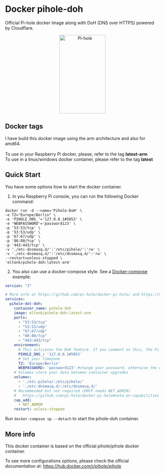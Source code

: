 # Docker pihole-doh
Official Pi-hole docker image along with DoH (DNS over HTTPS) powered by Cloudflare.

<p align="center">
<a href="https://pi-hole.net"><img src="https://pi-hole.github.io/graphics/Vortex/Vortex_with_text.png" width="150" height="255" alt="Pi-hole"></a><br/>
</p>
<!-- Delete above HTML and insert markdown for dockerhub : ![Pi-hole](https://pi-hole.github.io/graphics/Vortex/Vortex_with_text.png) -->

## Docker tags
I have build this docker image using the arm architecture and also for amd64.<br>
<br>
To use in your Raspberry Pi docker, please, refer to the tag <b>latest-arm</b><br>
To use in a linux/windows docker container, please refer to the tag <b>latest</b><br>

## Quick Start
You have some options how to start the docker container. 
1. In you Raspberry Pi console, you can run the following Docker command:
```shell
docker run -d --name='Pihole-DoH' \
-e TZ="Europe/Berlin" \
-e 'PIHOLE_DNS_'='127.0.0.1#5053' \
-e 'WEBPASSWORD'='password123' \
-p '53:53/tcp' \
-p '53:53/udp' \
-p '67:67/udp' \
-p '80:80/tcp' \
-p '443:443/tcp' \
-v './etc-dnsmasq.d/':'/etc/pihole/':'rw' \
-v './etc-dnsmasq.d/':'/etc/dnsmasq.d/':'rw' \
--restart=unless-stopped \
'eltonk/pihole-doh:latest-arm'
```

2. You also can use a docker-compose style. See a
[Docker-compose](https://docs.docker.com/compose/install/) example:

```yaml
version: "3"

# More info at https://github.com/pi-hole/docker-pi-hole/ and https://docs.pi-hole.net/
services:
  pihole-dot-doh:
    container_name: pihole-doh
    image: eltonk/pihole-doh:latest-arm
    ports:
      - "53:53/tcp"
      - "53:53/udp"
      - "67:67/udp"
      - "80:80/tcp"
      - "443:443/tcp"
    environment:
      # This activates the DoH feature. If you comment on this, the Pi-hole will only act as blocking ads.
      PIHOLE_DNS_: '127.0.0.1#5053'
      # Set your timezone
      TZ: 'Europe/Berlin'
      WEBPASSWORD: 'password123' #change your password, otherwise the default password is 'password123'
    # Volumes store your data between container upgrades
    volumes:
      - './etc-pihole/:/etc/pihole/'
      - './etc-dnsmasq.d/:/etc/dnsmasq.d/'
    # Recommended but not required (DHCP needs NET_ADMIN)
    #   https://github.com/pi-hole/docker-pi-hole#note-on-capabilities
    cap_add:
      - NET_ADMIN
    restart: unless-stopped
```
Run `docker-compose up --detach` to start the pihole-doh container.

## More info
This docker container is based on the official pihole/pihole docker container.

To see more configurations options, please check the official documentation at: https://hub.docker.com/r/pihole/pihole 
